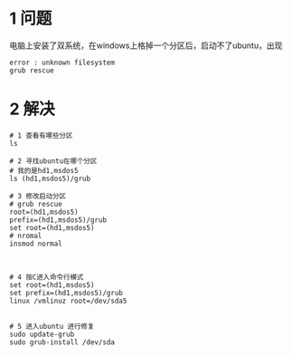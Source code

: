 
# 1 问题
电脑上安装了双系统，在windows上格掉一个分区后，启动不了ubuntu，出现
```
error : unknown filesystem
grub rescue
```


# 2 解决
```
# 1 查看有哪些分区
ls

# 2 寻找ubuntu在哪个分区
# 我的是hd1,msdos5
ls (hd1,msdos5)/grub

# 3 修改启动分区
# grub rescue
root=(hd1,msdos5)
prefix=(hd1,msdos5)/grub
set root=(hd1,msdos5)
# nromal
insmod normal



# 4 按C进入命令行模式
set root=(hd1,msdos5)
set prefix=(hd1,msdos5)/grub
linux /vmlinuz root=/dev/sda5


# 5 进入ubuntu 进行修复
sudo update-grub
sudo grub-install /dev/sda

```
